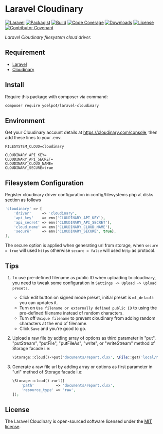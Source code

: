 # Laravel Cloudinary

[![Laravel][ico-laravel]][link-laravel]
[![Packagist][ico-packagist]][link-packagist]
[![Build][ico-build]][link-build]
[![Code Coverage][ico-code-coverage]][link-code-coverage]
[![Downloads][ico-downloads]][link-downloads]
[![License][ico-license]][link-license]
[![Contributor Covenant][ico-code-of-conduct]][link-code-of-conduct]

_Laravel Cloudinary filesystem cloud driver._

## Requirement

- [Laravel](https://laravel.com)
- [Cloudinary](http://cloudinary.com)

## Install

Require this package with composer via command:

```bash
composer require yoelpc4/laravel-cloudinary
```

## Environment

Get your Cloudinary account details at https://cloudinary.com/console, then add these lines to your .env.

```dotenv
FILESYSTEM_CLOUD=cloudinary

CLOUDINARY_API_KEY=
CLOUDINARY_API_SECRET=
CLOUDINARY_CLOUD_NAME=
CLOUDINARY_SECURE=true
```

## Filesystem Configuration

Register cloudinary driver configuration in config/filesystems.php at disks section as follows

```php
'cloudinary' => [
    'driver'     => 'cloudinary',
    'api_key'    => env('CLOUDINARY_API_KEY'),
    'api_secret' => env('CLOUDINARY_API_SECRET'),
    'cloud_name' => env('CLOUDINARY_CLOUD_NAME'),
    'secure'     => env('CLOUDINARY_SECURE', true),
],
```

The secure option is applied when generating url from storage, when `secure = true` will used `https` 
otherwise `secure = false` will used `http` as protocol.

## Tips

1. To use pre-defined filename as public ID when uploading to cloudinary, you need to tweak some configuration 
in `Settings -> Upload -> Upload presets`. 
    - Click edit button on signed mode preset, initial preset is `ml_default` you can updates it.
    - Turn on `Use filename or externally defined public ID` to using the pre-defined filename instead of random characters.
    - Turn off `Unique filename` to prevent cloudinary from adding random characters at the end of filename.
    - Click `Save` and you're good to go.

2. Upload a raw file by adding array of options as third parameter in 
"put", "putStream", "putFile", "putFileAs", "write", or "writeStream" method of Storage facade i.e:
    ```php
    \Storage::cloud()->put('documents/report.xlsx', \File::get('local/report.xlsx'), ['resource_type' => 'raw']);
    ```

3. Generate a raw file url by adding array or options as first parameter in "url" method of Storage facade i.e:
    ```php
    \Storage::cloud()->url([
        'path'          => 'documents/report.xlsx',
        'resource_type' => 'raw',
    ]);
    ```  

## License

The Laravel Cloudinary is open-sourced software licensed under the [MIT license](http://opensource.org/licenses/MIT).

[ico-laravel]: https://img.shields.io/badge/framework-laravel-red.svg?style=flat-square
[ico-packagist]: https://img.shields.io/packagist/v/yoelpc4/laravel-cloudinary.svg?style=flat-square
[ico-build]: https://travis-ci.com/yoelpc4/laravel-cloudinary.svg?branch=master&style=flat-square
[ico-code-coverage]: https://codecov.io/gh/yoelpc4/laravel-cloudinary/branch/master/graph/badge.svg?style=flat-square
[ico-downloads]: https://img.shields.io/packagist/dt/yoelpc4/laravel-cloudinary.svg?style=flat-square
[ico-license]: https://img.shields.io/packagist/l/yoelpc4/laravel-cloudinary.svg?style=flat-square
[ico-code-of-conduct]: https://img.shields.io/badge/contributor%20covenant-v1.4-ff69b4.svg

[link-laravel]: https://laravel.com
[link-packagist]: https://packagist.org/packages/yoelpc4/laravel-cloudinary
[link-build]: https://travis-ci.com/yoelpc4/laravel-cloudinary
[link-code-coverage]: https://codecov.io/gh/yoelpc4/laravel-cloudinary
[link-downloads]: https://packagist.org/packages/yoelpc4/laravel-cloudinary
[link-license]: LICENSE.md
[link-code-of-conduct]: CODE_OF_CONDUCT.md
